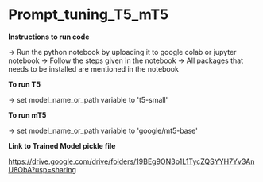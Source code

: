 # Prompt_tuning_T5_mT5

**Instructions to run code**

-> Run the python notebook by uploading it to google colab or jupyter notebook
-> Follow the steps given in the notebook
-> All packages that needs to be installed are mentioned in the notebook


**To run T5**

-> set model_name_or_path variable to 't5-small'


**To run mT5**

-> set model_name_or_path variable to 'google/mt5-base'


**Link to Trained Model pickle file**

https://drive.google.com/drive/folders/19BEg9ON3p1L1TycZQSYYH7Yv3AnU8ObA?usp=sharing
